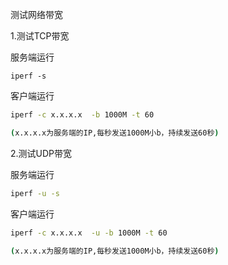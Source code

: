 测试网络带宽

1.测试TCP带宽

服务端运行

```
iperf -s
```

客户端运行

```bash
iperf -c x.x.x.x  -b 1000M -t 60     

(x.x.x.x为服务端的IP,每秒发送1000M小b，持续发送60秒)
```

2.测试UDP带宽

服务端运行

```bash
iperf -u -s
```

客户端运行

```bash
iperf -c x.x.x.x  -u -b 1000M -t 60   

(x.x.x.x为服务端的IP,每秒发送1000M小b，持续发送60秒)
```

